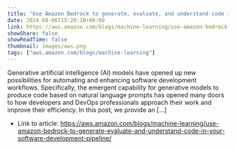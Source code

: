 ```yaml
---
title: "Use Amazon Bedrock to generate, evaluate, and understand code in your software development pipeline"
date: 2024-08-06T15:20:18+00:00
link: https://aws.amazon.com/blogs/machine-learning/use-amazon-bedrock-to-generate-evaluate-and-understand-code-in-your-software-development-pipeline/
showShare: false
showReadTime: false
thumbnail: images/aws.png
tags: ["aws.amazon.com/blogs/machine-learning"]
---
```

Generative artificial intelligence (AI) models have opened up new possibilities for automating and enhancing software development workflows. Specifically, the emergent capability for generative models to produce code based on natural language prompts has opened many doors to how developers and DevOps professionals approach their work and improve their efficiency. In this post, we provide an […]

- Link to article: https://aws.amazon.com/blogs/machine-learning/use-amazon-bedrock-to-generate-evaluate-and-understand-code-in-your-software-development-pipeline/